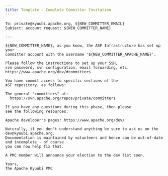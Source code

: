 ```yaml
---
title: Template - Complete Committer Invitation
---
```

<!---
  Licensed under the Apache License, Version 2.0 (the "License");
  you may not use this file except in compliance with the License.
  You may obtain a copy of the License at

   http://www.apache.org/licenses/LICENSE-2.0

  Unless required by applicable law or agreed to in writing, software
  distributed under the License is distributed on an "AS IS" BASIS,
  WITHOUT WARRANTIES OR CONDITIONS OF ANY KIND, either express or implied.
  See the License for the specific language governing permissions and
  limitations under the License. See accompanying LICENSE file.
-->

```textmate
To: private@kyuubi.apache.org, ${NEW_COMMITTER_EMAIL}
Subject: account request: ${NEW_COMMITTER_NAME}

---

${NEW_COMMITTER_NAME}, as you know, the ASF Infrastructure has set up your
committer account with the username '${NEW_COMMITTER_APACHE_NAME}'.

Please follow the instructions to set up your SSH,
svn password, svn configuration, email forwarding, etc.
https://www.apache.org/dev/#committers

You have commit access to specific sections of the
ASF repository, as follows:

The general "committers" at:
  https://svn.apache.org/repos/private/committers

If you have any questions during this phase, then please
see the following resources:

Apache developer's pages: https://www.apache.org/dev/

Naturally, if you don't understand anything be sure to ask us on the dev@kyuubi.apache.org. 
Documentation is maintained by volunteers and hence can be out-of-date and incomplete - of course
you can now help fix that.

A PMC member will announce your election to the dev list soon.

Yours,
The Apache Kyuubi PMC
```

